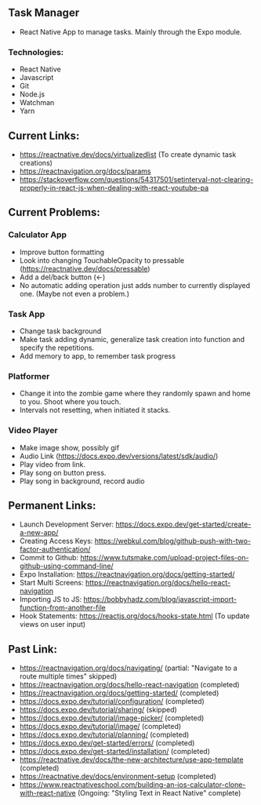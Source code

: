 ## Task Manager
- React Native App to manage tasks. Mainly through the Expo module.

### Technologies:
- React Native
- Javascript
- Git
- Node.js
- Watchman
- Yarn

## Current Links:
- https://reactnative.dev/docs/virtualizedlist (To create dynamic task creations)
- https://reactnavigation.org/docs/params
- https://stackoverflow.com/questions/54317501/setinterval-not-clearing-properly-in-react-js-when-dealing-with-react-youtube-pa

## Current Problems:
### Calculator App
- Improve button formatting
- Look into changing TouchableOpacity to pressable (https://reactnative.dev/docs/pressable)
- Add a del/back button (<-)
- No automatic adding operation just adds number to currently displayed one. (Maybe not even a problem.)
### Task App
- Change task background
- Make task adding dynamic, generalize task creation into function and specify the repetitions.
- Add memory to app, to remember task progress
### Platformer
- Change it into the zombie game where they randomly spawn and home to you. Shoot where you touch.
- Intervals not resetting, when initiated it stacks.
### Video Player
- Make image show, possibly gif
- Audio Link (https://docs.expo.dev/versions/latest/sdk/audio/)
- Play video from link.
- Play song on button press.
- Play song in background, record audio

## Permanent Links:
- Launch Development Server: https://docs.expo.dev/get-started/create-a-new-app/
- Creating Access Keys: https://webkul.com/blog/github-push-with-two-factor-authentication/
- Commit to Github: https://www.tutsmake.com/upload-project-files-on-github-using-command-line/
- Expo Installation: https://reactnavigation.org/docs/getting-started/
- Start Multi Screens: https://reactnavigation.org/docs/hello-react-navigation
- Importing JS to JS: https://bobbyhadz.com/blog/javascript-import-function-from-another-file
- Hook Statements: https://reactjs.org/docs/hooks-state.html (To update views on user input)
 
## Past Link:
- https://reactnavigation.org/docs/navigating/ (partial: "Navigate to a route multiple times​" skipped)
- https://reactnavigation.org/docs/hello-react-navigation (completed)
- https://reactnavigation.org/docs/getting-started/ (completed)
- https://docs.expo.dev/tutorial/configuration/ (completed)
- https://docs.expo.dev/tutorial/sharing/ (skipped)
- https://docs.expo.dev/tutorial/image-picker/ (completed)
- https://docs.expo.dev/tutorial/image/ (completed)
- https://docs.expo.dev/tutorial/planning/ (completed)
- https://docs.expo.dev/get-started/errors/ (completed)
- https://docs.expo.dev/get-started/installation/ (completed)
- https://reactnative.dev/docs/the-new-architecture/use-app-template (completed)
- https://reactnative.dev/docs/environment-setup (completed)
- https://www.reactnativeschool.com/building-an-ios-calculator-clone-with-react-native (Ongoing: "Styling Text in React Native" complete)
